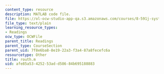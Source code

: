 ```yaml
---
content_type: resource
description: MATLAB code file.
file: https://ol-ocw-studio-app-qa.s3.amazonaws.com/courses/8-591j-systems-biology-fall-2004/afe85a53425253add58684b695188883_routh.m
file_type: text/plain
learning_resource_types:
- Readings
ocw_type: OCWFile
parent_title: Readings
parent_type: CourseSection
parent_uid: 7f8e6ba8-8e19-22a3-f3a4-87a8fecefc6a
resourcetype: Other
title: routh.m
uid: afe85a53-4252-53ad-d586-84b695188883
---
```

